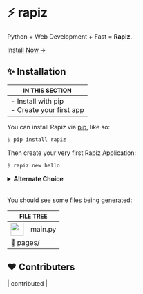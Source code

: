 # ⚡️ rapiz
Python + Web Development + Fast = **Rapiz**.

[Install Now ➔](#-Installation)

## ✨ Installation
| <sub>IN THIS SECTION</sub> |
|-------------|
| - Install with pip<br />- Create your first app |

You can install Rapiz via [pip](https://pypi.org/project/rapiz), like so:

```haskell
$ pip install rapiz
```

Then create your very first Rapiz Application:

```haskell
$ rapiz new hello
```

<table>
<details>
  <summary><b>Alternate Choice</b></summary>
  <p>
...alternatively, you could consider using the default `python` command.

```haskell
$ python -m rapiz new hello
```
  </p>
</details>
</table>

You should see some files being generated:

<table>
    <thead>
        <tr>
            <th colspan="2"><sub>FILE TREE</sub></th>
        </tr>
    </thead>
    <tbody>
        <tr>
            <td><img width="30" src="https://skillicons.dev/icons?i=py" /></td>
            <td>main.py</td>
        </tr>
        <tr>
            <td colspan="2">📁 pages/</td>
        </tr>
    </tbody>
</table>

## ❤️ Contributers
| contributed |  
